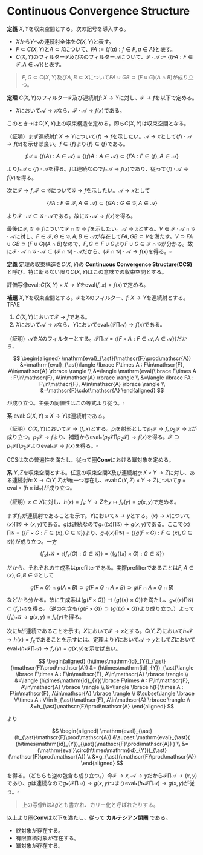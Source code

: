 
# Continuous Convergence Structure

__定義__ $X, Y$を収束空間とする。次の記号を導入する。

- $X$から$Y$への連続射全体を$C(X, Y)$と表す。
- $F\subset C(X, Y)$と$A\subset X$について、$FA:=\lbrace f(a) : f\in F, a\in A \rbrace$と表す。
- $C(X, Y)$のフィルター$\mathscr{F}$及び$X$のフィルター$\mathscr{A}$について、$\mathscr{F}\cdot\mathscr{A}:=\langle \lbrace FA : F\in\mathscr{F}, A\in\mathscr{A} \rbrace \rangle$と表す。

> $F, G\subset C(X, Y)$及び$A, B\subset X$について$FA\cup GB\supset(F\cup G)(A\cap B)$が成り立つ。

__定理__ $C(X, Y)$のフィルター$\mathscr{F}$及び連続射$f\colon X\rightarrow Y$に対し、$\mathscr{F}\rightarrow f$を以下で定める。

- $X$において$\mathscr{A}\rightarrow x$なら、$\mathscr{F}\cdot\mathscr{A}\rightarrow f(x)$である。

このとき$\rightarrow$は$C(X, Y)$上の収束構造を定める。即ち$C(X, Y)$は収束空間となる。

（証明）まず連続射$f\colon X\rightarrow Y$について$\langle f \rangle\rightarrow f$を示したい。$\mathscr{A}\rightarrow x$として$\langle f \rangle\cdot\mathscr{A}\rightarrow f(x)$を示せば良い。$f\in\lbrace f \rbrace$より$\lbrace f \rbrace\in\langle f \rangle$である。

$$
f\mathscr{A}=\lbrace f(A) : A\in\mathscr{A} \rbrace=\lbrace \langle f \rangle A : A\in\mathscr{A} \rbrace\subset\lbrace FA : F\in\langle f \rangle, A\in\mathscr{A} \rbrace
$$

より$f_{\ast}\mathscr{A}\subset\langle f \rangle\cdot\mathscr{A}$を得る。$f$は連続なので$f_{\ast}\mathscr{A}\rightarrow f(x)$であり、従って$\langle f \rangle\cdot\mathscr{A}\rightarrow f(x)$を得る。

次に$\mathscr{F}\rightarrow f, \mathscr{F}\subset\mathscr{G}$について$\mathscr{G}\rightarrow f$を示したい。$\mathscr{A}\rightarrow x$として

$$
\lbrace FA : F\in\mathscr{F}, A\in\mathscr{A} \rbrace\subset\lbrace GA : G\in\mathscr{G}, A\in\mathscr{A} \rbrace
$$

より$\mathscr{F}\cdot\mathscr{A}\subset\mathscr{G}\cdot\mathscr{A}$である。故に$\mathscr{G}\cdot\mathscr{A}\rightarrow f(x)$を得る。

最後に$\mathscr{F}, \mathscr{G}\rightarrow f$について$\mathscr{F}\cap\mathscr{G}\rightarrow f$を示したい。$\mathscr{A}\rightarrow x$とする。$V\in\mathscr{F}\cdot\mathscr{A}\cap\mathscr{G}\cdot\mathscr{A}$に対し、$F\in\mathscr{F}, G\in\mathscr{G}, A, B\in\mathscr{A}$が存在して$FA, GB\subset V$を満たす。$V\supset FA\cup GB\supset(F\cup G)(A\cap B)$なので、$F, G\subset F\cup G$より$F\cup G\in\mathscr{F}\cap\mathscr{G}$が分かる。故に$\mathscr{F}\cdot\mathscr{A}\cap\mathscr{G}\cdot\mathscr{A}\subset(\mathscr{F}\cap\mathscr{G})\cdot\mathscr{A}$だから、$(\mathscr{F}\cap\mathscr{G})\cdot\mathscr{A}\rightarrow f(x)$を得る。$\square$

__定義__ 定理の収束構造を$C(X, Y)$の **Continuous Convergence Structure(CCS)** と呼び、特に断らない限り$C(X, Y)$はこの意味での収束空間とする。

評価写像$\mathrm{eval}\colon C(X, Y)\times X\rightarrow Y$を$\mathrm{eval}(f, x)=f(x)$で定める。

__補題__ $X, Y$を収束空間とする。$\mathscr{F}$を$X$のフィルター、$f\colon X\rightarrow Y$を連続射とする。TFAE

1. $C(X, Y)$において$\mathscr{F}\rightarrow f$である。
1. $X$において$\mathscr{A}\rightarrow x$なら、$Y$において$\mathrm{eval}_{\ast}(\mathscr{F}\prod\mathscr{A})\rightarrow f(x)$である。

（証明）$\mathscr{A}$を$X$のフィルターとする。$\mathscr{F}\prod\mathscr{A}=\langle \lbrace F\times A : F\in\mathscr{A}, A\in\mathscr{A} \rbrace \rangle$だから、

$$
\begin{aligned}
\mathrm{eval}_{\ast}(\mathscr{F}\prod\mathscr{A}) &=\mathrm{eval}_{\ast}\langle \lbrace F\times A : F\in\mathscr{F}, A\in\mathscr{A} \rbrace \rangle \\
&=\langle \mathrm{eval}\lbrace F\times A : F\in\mathscr{F}, A\in\mathscr{A} \rbrace \rangle \\
&=\langle \lbrace FA : F\in\mathscr{F}, A\in\mathscr{A} \rbrace \rangle \\
&=\mathscr{F}\cdot\mathscr{A}
\end{aligned}
$$

が成り立つ。主張の同値性はこの等式より従う。$\square$

__系__ $\mathrm{eval}\colon C(X, Y)\times X\rightarrow Y$は連続射である。

（証明）$C(X, Y)$において$\mathscr{F}\rightarrow (f, x)$とする。$p_{i}$を射影として$p_{1}\mathscr{F}\rightarrow f, p_{2}\mathscr{F}\rightarrow x$が成り立つ。$p_{1}\mathscr{F}\rightarrow f$より、補題から$\mathrm{eval}_{\ast}(p_{1}\mathscr{F}\prod p_{2}\mathscr{F})\rightarrow f(x)$を得る。$\mathscr{F}\supset p_{1}\mathscr{F}\prod p_{2}\mathscr{F}$より$\mathrm{eval}_{\ast}\mathscr{F}\rightarrow f(x)$を得る。$\square$

CCSは次の普遍性を満たし、従って圏$\mathbf{Conv}$における冪対象を定める。

__系__ $Y, Z$を収束空間とする。任意の収束空間$X$及び連続射$g\colon X\times Y\rightarrow Z$に対し、ある連続射$h\colon X\rightarrow C(Y, Z)$が唯一つ存在し、$\mathrm{eval}\colon C(Y, Z)\times Y\rightarrow Z$について$g=\mathrm{eval}\circ(h\times\mathrm{id}_{Y})$が成り立つ。

（証明）$x\in X$に対し、$h(x)=f_{x}\colon Y\rightarrow Z$を$y\mapsto f_{x}(y)=g(x, y)$で定める。

まず$f_{x}$が連続射であることを示す。$Y$において$\mathscr{G}\rightarrow y$とする。$\langle x \rangle\rightarrow x$について$\langle x \rangle\prod\mathscr{G}\rightarrow (x, y)$である。$g$は連続なので$g_{\ast}(\langle x \rangle\prod\mathscr{G})\rightarrow g(x, y)$である。ここで$\langle x \rangle\prod\mathscr{G}=\langle \lbrace F\times G : F\in\langle x \rangle, G\in\mathscr{G} \rbrace \rangle$より、$g_{\ast}(\langle x \rangle\prod\mathscr{G})=\langle \lbrace g(F\times G) : F\in\langle x \rangle, G\in\mathscr{G} \rbrace \rangle$が成り立つ。一方

$$
(f_{x})_{\ast}\mathscr{G}=\langle \lbrace f_{x}(G) : G\in\mathscr{G} \rbrace \rangle=\langle \lbrace g(\lbrace x \rbrace\times G) : G\in\mathscr{G} \rbrace \rangle
$$

だから、それぞれの生成系はprefilterである。実際prefilterであることは$F, A\in\langle x \rangle, G, B\in\mathscr{G}$として

$$
g(F\times G)\cap g(A\times B)\supset g(F\times G\cap A\times B)\supset g(F\cap A\times G\cap B)
$$

などから分かる。故に生成系は$\lbrace g(F\times G) \rbrace\dashv\lbrace g(\lbrace x \rbrace\times G) \rbrace$を満たし、$g_{\ast}(\langle x \rangle\prod\mathscr{G})\subset (f_{x})_{\ast}\mathscr{G}$を得る。（逆の包含も$\lbrace g(F\times G) \rbrace\supset\lbrace g(\lbrace x \rbrace\times G) \rbrace$より成り立つ。）よって$(f_{x})_{\ast}\mathscr{G}\rightarrow g(x, y)=f_{x}(y)$を得る。

次に$h$が連続であることを示す。$X$において$\mathscr{F}\rightarrow x$とする。$C(Y, Z)$において$h_{\ast}\mathscr{F}\rightarrow h(x)=f_{x}$であることを示すには、定理より$Y$において$\mathscr{A}\rightarrow y$として$Z$において$\mathrm{eval}_{\ast}(h_{\ast}\mathscr{F}\prod\mathscr{A})\rightarrow f_{x}(y)=g(x, y)$を示せば良い。

$$
\begin{aligned}
(h\times\mathrm{id}_{Y})_{\ast}(\mathscr{F}\prod\mathscr{A}) &= (h\times\mathrm{id}_{Y})_{\ast}\langle \lbrace F\times A : F\in\mathscr{F}, A\in\mathscr{A} \rbrace \rangle \\
&=\langle (h\times\mathrm{id}_{Y})\lbrace F\times A : F\in\mathscr{F}, A\in\mathscr{A} \rbrace \rangle \\
&=\langle \lbrace h(F)\times A : F\in\mathscr{F}, A\in\mathscr{A} \rbrace \rangle \\
&\subset\langle \lbrace V\times A : V\in h_{\ast}\mathscr{F}, A\in\mathscr{A} \rbrace \rangle \\
&=h_{\ast}\mathscr{F}\prod\mathscr{A}
\end{aligned}
$$

より

$$
\begin{aligned}
\mathrm{eval}_{\ast}(h_{\ast}\mathscr{F}\prod\mathscr{A}) &\supset \mathrm{eval}_{\ast}( (h\times\mathrm{id}_{Y})_{\ast}(\mathscr{F}\prod\mathscr{A}) ) \\
&=(\mathrm{eval}\circ(h\times\mathrm{id}_{Y}))_{\ast}(\mathscr{F}\prod\mathscr{A}) \\
&=g_{\ast}(\mathscr{F}\prod\mathscr{A})
\end{aligned}
$$

を得る。（どちらも逆の包含も成り立つ。）今$\mathscr{F}\rightarrow x, \mathscr{A}\rightarrow y$だから$\mathscr{F}\prod\mathscr{A}\rightarrow (x, y)$であり、$g$は連続なので$g_{\ast}(\mathscr{F}\prod\mathscr{A})\rightarrow g(x, y)$つまり$\mathrm{eval}_{\ast}(h_{\ast}\mathscr{F}\prod\mathscr{A})\rightarrow g(x, y)$が従う。$\square$

> 上の写像$h$は$\lambda g$とも書かれ、カリー化と呼ばれたりする。

以上より圏$\mathbf{Conv}$は以下を満たし、従って **カルテシアン閉圏** である。

- 終対象が存在する。
- 有限直積対象が存在する。
- 冪対象が存在する。